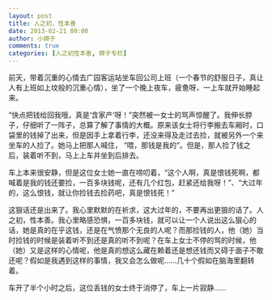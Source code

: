 ```yaml
---
layout: post
title: 人之初，性本善
date: 2013-02-21 00:00
author: 小嫦子
comments: true
categories: [人之初性本善, 嫦子专栏]
---
```

前天，带着沉重的心情去广园客运站坐车回公司上班（一个春节的舒服日子，真让人有上班如上坟般的沉重心情），坐了一个晚上夜车，疲惫呀，一上车就开始睡起来。

“快点把钱给回我哦，真是‘含家产’呀！”突然被一女士的骂声惊醒了。我伸长脖子，仔细听了一阵子，总算了解了事情的大概。原来该女士将行李搬去车厢时，口袋里的钱掉了出来，但是因手上拿着行李，还没来得及走过去捡，就被另外一个来坐车的人捡了。她马上把那人喊住， “喂，那钱是我的”。但是，那人捡了钱之后，装着听不到，马上上车并坐到后排去。
<!--more-->
车上本来很安静，但是这位女士她一直在唠叨着，“这个人啊，真是恨钱死啊，都喊着是我的钱还要捡，一百多块钱呢，还有几个红包，赶紧还给我呀！”、“大过年的，这么恨钱，就让你捡钱去捡药吧，真是恨钱死！”

这狠话还是出来了。我心里默默的在祈求，这大过年的，不要再出更狠的话了。人之初，性本善。我心里略感恐惧，一百多块钱，就可以让一个人说出这么狠心的话，她是真的在乎这钱，还是在气愤那个无良的人呢？而那捡钱的人，他（她）当时捡钱的时候是装着听不到还是真的听不到呢？在车上女士不停的骂的时候，他（她）又是这样的心情呢，他是真的想这么藏在赖着还是想还钱而又碍于面子不敢还呢？假如是我遇到这样的事情，我又会怎么做呢……几十个假如在脑海里翻转着。

车开了半个小时之后，这位丢钱的女士终于消停了，车上一片寂静……
